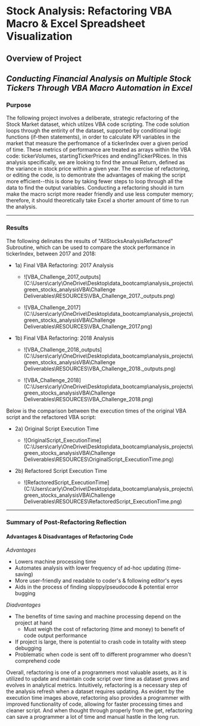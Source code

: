 # Stock Analysis: Refactoring VBA Macro & Excel Spreadsheet Visualization

## Overview of Project
*Conducting Financial Analysis on Multiple Stock Tickers Through VBA Macro Automation in Excel*
---
### Purpose
The following project involves a deliberate, strategic refactoring of the Stock Market dataset, which utilzes VBA code scripting. The code solution loops through the entirity of the dataset, supported by conditional logic functions (if-then statements), in order to calculate KPI variables in the market that measure the perfromance of a tickerIndex over a given period of time.  These metrics of performance are treated as arrays within the VBA code: tickerVolumes, startingTickerPrices and endingTickerPRices. In this analysis specifically, we are looking to find the annual Return, defined as the variance in stock price within a given year. The exercise of refactoring, or editing the code, is to demontrate the advantages of making the script more efficient--this is done by taking fewer steps to loop through all the data to find the output variables. Conducting a refactoring should in turn make the macro script more reader friendly and use less computer memory; therefore, it should theoretically take Excel a shorter amount of time to run the analysis.

---
### Results
The following delinates the results of "AllStocksAnalysisRefactored" Subroutine, which can be used to compare the stock performance in tickerIndex, between 2017 and 2018:

- 1a) Final VBA Refactoring: 2017 Analysis

  - ![VBA_Challenge_2017_outputs](C:\Users\carly\OneDrive\Desktop\data_bootcamp\analysis_projects\green_stocks_analysisVBA\Challenge Deliverables\RESOURCES\VBA_Challenge_2017._outputs.png)

  - ![VBA_Challenge_2017](C:\Users\carly\OneDrive\Desktop\data_bootcamp\analysis_projects\green_stocks_analysisVBA\Challenge Deliverables\RESOURCES\VBA_Challenge_2017.png)

- 1b) Final VBA Refactoring: 2018 Analysis

  - ![VBA_Challenge_2018_outputs](C:\Users\carly\OneDrive\Desktop\data_bootcamp\analysis_projects\green_stocks_analysisVBA\Challenge Deliverables\RESOURCES\VBA_Challenge_2018._outputs.png)

  - ![VBA_Challenge_2018](C:\Users\carly\OneDrive\Desktop\data_bootcamp\analysis_projects\green_stocks_analysisVBA\Challenge Deliverables\RESOURCES\VBA_Challenge_2018.png)

Below is the comparison between the execution times of the original VBA script and the refactored VBA script:

- 2a) Original Script Execution Time 

  - ![OriginalScript_ExecutionTime](C:\Users\carly\OneDrive\Desktop\data_bootcamp\analysis_projects\green_stocks_analysisVBA\Challenge Deliverables\RESOURCES\OriginalScript_ExecutionTime.png)

- 2b) Refactored Script Execution Time

  - ![RefactoredScript_ExecutionTime](C:\Users\carly\OneDrive\Desktop\data_bootcamp\analysis_projects\green_stocks_analysisVBA\Challenge Deliverables\RESOURCES\RefactoredScript_ExecutionTime.png)

---
### Summary of Post-Refactoring Reflection

#### Advantages & Disadvantages of Refactoring Code

_Advantages_
- Lowers machine processing time
- Automates analysis with lower frequency of ad-hoc updating (time-saving)
- More user-friendly and readable to coder's & following editor's eyes
- Aids in the process of finding sloppy/pseudocode & potential error bugging

_Diadvantages_
- The benefits of time saving and machine processing depend on the project at hand
  - Must weigh the cost of refactoring (time and money) to benefit of code output performance
- If project is large, there is potential to crash code in totality with steep debugging
- Problematic when code is sent off to different programmer who doesn't comprehend code

Overall, refactoring is one of a programmers most valuable assets, as it is utilized to update and maintain code script over time as dataset grows and evolves in analytical metrics. Intuitively, refactoring is a necessary step of the analysis refresh when a dataset requires updating. As evident by the execution time images above, refactoring also provides a programmer with improved functionality of code, allowing for faster processing times and cleaner script. And when thought through properly from the get, refactoring can save a programmer a lot of time and manual hastle in the long run.
